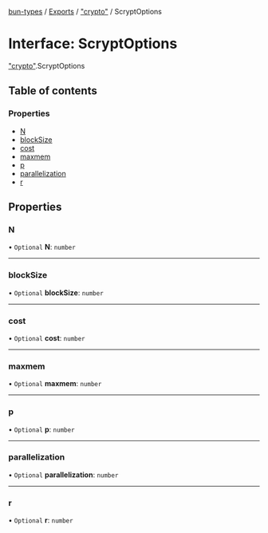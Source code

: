 [bun-types](https://oven-sh.github.io/bun-types/README.md) / [Exports](https://oven-sh.github.io/bun-types/modules.md) / ["crypto"](https://oven-sh.github.io/bun-types/modules/crypto_.md) / ScryptOptions

# Interface: ScryptOptions

["crypto"](https://oven-sh.github.io/bun-types/modules/crypto_.md).ScryptOptions

## Table of contents

### Properties

- [N](https://oven-sh.github.io/bun-types/interfaces/crypto_.ScryptOptions.md#n)
- [blockSize](https://oven-sh.github.io/bun-types/interfaces/crypto_.ScryptOptions.md#blocksize)
- [cost](https://oven-sh.github.io/bun-types/interfaces/crypto_.ScryptOptions.md#cost)
- [maxmem](https://oven-sh.github.io/bun-types/interfaces/crypto_.ScryptOptions.md#maxmem)
- [p](https://oven-sh.github.io/bun-types/interfaces/crypto_.ScryptOptions.md#p)
- [parallelization](https://oven-sh.github.io/bun-types/interfaces/crypto_.ScryptOptions.md#parallelization)
- [r](https://oven-sh.github.io/bun-types/interfaces/crypto_.ScryptOptions.md#r)

## Properties

### N

• `Optional` **N**: `number`

___

### blockSize

• `Optional` **blockSize**: `number`

___

### cost

• `Optional` **cost**: `number`

___

### maxmem

• `Optional` **maxmem**: `number`

___

### p

• `Optional` **p**: `number`

___

### parallelization

• `Optional` **parallelization**: `number`

___

### r

• `Optional` **r**: `number`
